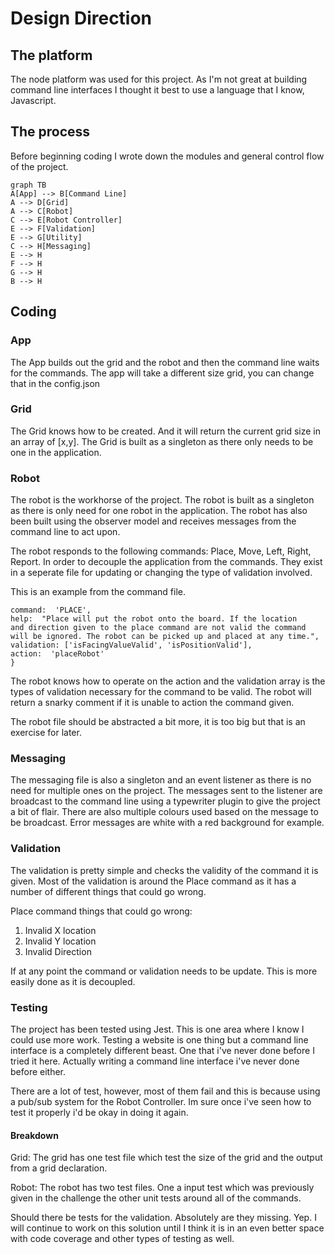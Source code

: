 # Design Direction

## The platform
The node platform was used for this project. As I'm not great at 
building command line interfaces I thought it best to use a language that I know, Javascript.

## The process
Before beginning coding I wrote down the modules and general control flow of the project.


```mermaid
graph TB
A[App] --> B[Command Line]
A --> D[Grid]
A --> C[Robot]
C --> E[Robot Controller]
E --> F[Validation]
E --> G[Utility]
C --> H[Messaging] 
E --> H
F --> H
G --> H
B --> H
```
## Coding
### App
The App builds out the grid and the robot and then the command line waits for the commands. The app will take a different size grid, you can change that in the config.json

### Grid
The Grid knows how to be created. And it will return the current grid size in an array of [x,y]. The Grid is built as a singleton as there only needs to be one in the application.

### Robot
The robot is the workhorse of the project. The robot is built as a singleton as there is only need for one robot in the application. The robot has also been built using the observer model and receives messages from the command line to act upon.

The robot responds to the following commands: Place, Move, Left, Right, Report.
In order to decouple the application from the commands. They exist in a seperate file for updating or changing the type of validation involved.

This is an example from the command file.
```{
command:  'PLACE',
help:  "Place will put the robot onto the board. If the location 
and direction given to the place command are not valid the command
will be ignored. The robot can be picked up and placed at any time.",
validation: ['isFacingValueValid', 'isPositionValid'],
action:  'placeRobot'
} 
```

The robot knows how to operate on the action and the validation array is the types of validation necessary for the command to be valid. The robot will return a snarky comment if it is unable to action the command given.

The robot file should be abstracted a bit more, it is too big but that is an exercise for later.

### Messaging
The messaging file is also a singleton and an event listener as there is no need for multiple ones on the project. The messages sent to the listener are broadcast to the command line using a typewriter plugin to give the project a bit of flair. 
There are also multiple colours used based on the message to be broadcast.
Error messages are white with a red background for example.

### Validation
The validation is pretty simple and checks the validity of the command it is given.
Most of the validation is around the Place command as it has a number of different things that could go wrong.

Place command things that could go wrong:
1) Invalid X location
2) Invalid Y location
3) Invalid Direction

If at any point the command or validation needs to be update. This is more easily done as it is decoupled.

### Testing
The project has been tested using Jest. This is one area where I know I could use more work. Testing a website is one thing but a command line interface is a completely different beast. One that i've never done before I tried it here.
Actually writing a command line interface i've never done before either.

There are a lot of test, however, most of them fail and this is because using a pub/sub system for the Robot Controller. Im sure once i've seen how to test it properly i'd be okay in doing it again.

#### Breakdown
Grid: The grid has one test file which test the size of the grid and the output from a grid declaration. 

Robot: The robot has two test files. One a input test which was previously given in the challenge the other unit tests around all of the commands.

Should there be tests for the validation. Absolutely are they missing. Yep. I will continue to work on this solution until I think it is in an even better space with code coverage and other types of testing as well.
